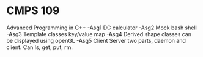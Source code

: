 # CMPS 109
Advanced Programming in C++
-Asg1 DC calculator
-Asg2 Mock bash shell
-Asg3 Template classes key/value map
-Asg4 Derived shape classes can be displayed using openGL
-Asg5 Client Server two parts, daemon and client. Can ls, get, put, rm.